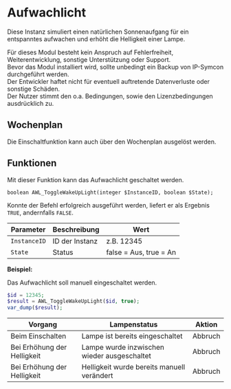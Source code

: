 # Aufwachlicht

Diese Instanz simuliert einen natürlichen Sonnenaufgang für ein entspanntes aufwachen und erhöht die Helligkeit einer Lampe.

Für dieses Modul besteht kein Anspruch auf Fehlerfreiheit, Weiterentwicklung, sonstige Unterstützung oder Support.  
Bevor das Modul installiert wird, sollte unbedingt ein Backup von IP-Symcon durchgeführt werden.  
Der Entwickler haftet nicht für eventuell auftretende Datenverluste oder sonstige Schäden.  
Der Nutzer stimmt den o.a. Bedingungen, sowie den Lizenzbedingungen ausdrücklich zu.

## Wochenplan

Die Einschaltfunktion kann auch über den Wochenplan ausgelöst werden.

## Funktionen

Mit dieser Funktion kann das Aufwachlicht geschaltet werden.

```text
boolean AWL_ToggleWakeUpLight(integer $InstanceID, boolean $State);
```

Konnte der Befehl erfolgreich ausgeführt werden, liefert er als Ergebnis `TRUE`, andernfalls `FALSE`.

| Parameter    | Beschreibung   | Wert                        |
|--------------|----------------|-----------------------------|
| `InstanceID` | ID der Instanz | z.B. 12345                  |
| `State`      | Status         | false = Aus, true = An      |


**Beispiel:**

Das Aufwachlicht soll manuell eingeschaltet werden.

```php
$id = 12345;
$result = AWL_ToggleWakeUpLight($id, true);
var_dump($result);
```

| Vorgang                     | Lampenstatus                                | Aktion  |
|-----------------------------|---------------------------------------------|---------|
| Beim Einschalten            | Lampe ist bereits eingeschaltet             | Abbruch |
| Bei Erhöhung der Helligkeit | Lampe wurde inzwischen wieder ausgeschaltet | Abbruch |
| Bei Erhöhung der Helligkeit | Helligkeit wurde bereits manuell verändert  | Abbruch |